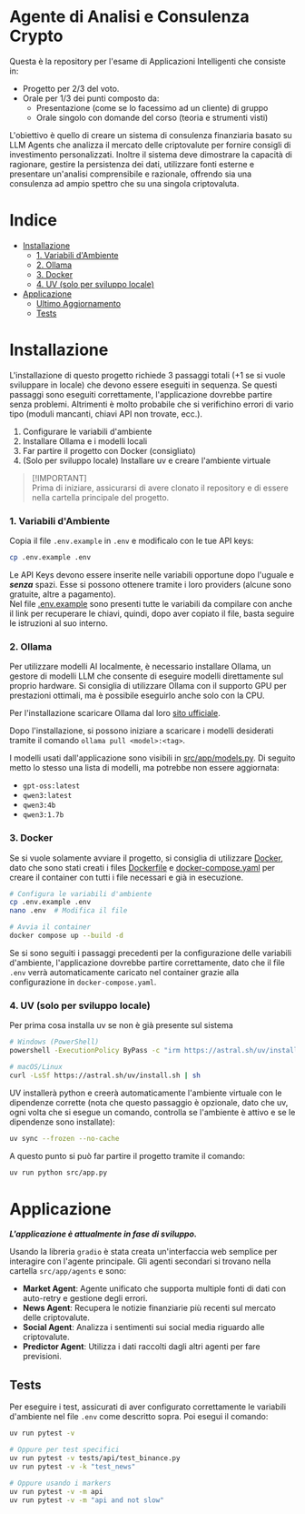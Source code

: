 # **Agente di Analisi e Consulenza Crypto**
Questa è la repository per l'esame di Applicazioni Intelligenti che consiste in:
- Progetto per 2/3 del voto.
- Orale per 1/3 dei punti composto da:
  - Presentazione (come se lo facessimo ad un cliente) di gruppo
  - Orale singolo con domande del corso (teoria e strumenti visti)

L'obiettivo è quello di creare un sistema di consulenza finanziaria basato su LLM Agents che analizza il mercato delle criptovalute per fornire consigli di investimento personalizzati. Inoltre il sistema deve dimostrare la capacità di ragionare, gestire la persistenza dei dati, utilizzare fonti esterne e presentare un'analisi comprensibile e razionale, offrendo sia una consulenza ad ampio spettro che su una singola criptovaluta.

# **Indice**
- [Installazione](#installazione)
    - [1. Variabili d'Ambiente](#1-variabili-dambiente)
    - [2. Ollama](#2-ollama)
    - [3. Docker](#3-docker)
    - [4. UV (solo per sviluppo locale)](#4-uv-solo-per-sviluppo-locale)
- [Applicazione](#applicazione)
   - [Ultimo Aggiornamento](#ultimo-aggiornamento)
   - [Tests](#tests)

# **Installazione**

L'installazione di questo progetto richiede 3 passaggi totali (+1 se si vuole sviluppare in locale) che devono essere eseguiti in sequenza. Se questi passaggi sono eseguiti correttamente, l'applicazione dovrebbe partire senza problemi. Altrimenti è molto probabile che si verifichino errori di vario tipo (moduli mancanti, chiavi API non trovate, ecc.).

1. Configurare le variabili d'ambiente
2. Installare Ollama e i modelli locali
3. Far partire il progetto con Docker (consigliato)
4. (Solo per sviluppo locale) Installare uv e creare l'ambiente virtuale

> [!IMPORTANT]\
> Prima di iniziare, assicurarsi di avere clonato il repository e di essere nella cartella principale del progetto.

### **1. Variabili d'Ambiente**

Copia il file `.env.example` in `.env` e modificalo con le tue API keys:
```sh
cp .env.example .env
```

Le API Keys devono essere inserite nelle variabili opportune dopo l'uguale e ***senza*** spazi. Esse si possono ottenere tramite i loro providers (alcune sono gratuite, altre a pagamento).\
Nel file [.env.example](.env.example) sono presenti tutte le variabili da compilare con anche il link per recuperare le chiavi, quindi, dopo aver copiato il file, basta seguire le istruzioni al suo interno.

### **2. Ollama**
Per utilizzare modelli AI localmente, è necessario installare Ollama, un gestore di modelli LLM che consente di eseguire modelli direttamente sul proprio hardware. Si consiglia di utilizzare Ollama con il supporto GPU per prestazioni ottimali, ma è possibile eseguirlo anche solo con la CPU.

Per l'installazione scaricare Ollama dal loro [sito ufficiale](https://ollama.com/download/linux).

Dopo l'installazione, si possono iniziare a scaricare i modelli desiderati tramite il comando `ollama pull <model>:<tag>`.

I modelli usati dall'applicazione sono visibili in [src/app/models.py](src/app/models.py). Di seguito metto lo stesso una lista di modelli, ma potrebbe non essere aggiornata:
- `gpt-oss:latest`
- `qwen3:latest`
- `qwen3:4b`
- `qwen3:1.7b`

### **3. Docker**
Se si vuole solamente avviare il progetto, si consiglia di utilizzare [Docker](https://www.docker.com), dato che sono stati creati i files [Dockerfile](Dockerfile) e [docker-compose.yaml](docker-compose.yaml) per creare il container con tutti i file necessari e già in esecuzione.

```sh
# Configura le variabili d'ambiente
cp .env.example .env
nano .env  # Modifica il file

# Avvia il container
docker compose up --build -d
```

Se si sono seguiti i passaggi precedenti per la configurazione delle variabili d'ambiente, l'applicazione dovrebbe partire correttamente, dato che il file `.env` verrà automaticamente caricato nel container grazie alla configurazione in `docker-compose.yaml`.

### **4. UV (solo per sviluppo locale)**

Per prima cosa installa uv se non è già presente sul sistema

```sh
# Windows (PowerShell)
powershell -ExecutionPolicy ByPass -c "irm https://astral.sh/uv/install.ps1 | iex"

# macOS/Linux
curl -LsSf https://astral.sh/uv/install.sh | sh
```

UV installerà python e creerà automaticamente l'ambiente virtuale con le dipendenze corrette (nota che questo passaggio è opzionale, dato che uv, ogni volta che si esegue un comando, controlla se l'ambiente è attivo e se le dipendenze sono installate):

```sh
uv sync --frozen --no-cache
```

A questo punto si può far partire il progetto tramite il comando:

```sh
uv run python src/app.py
```

# **Applicazione**

***L'applicazione è attualmente in fase di sviluppo.***

Usando la libreria ``gradio`` è stata creata un'interfaccia web semplice per interagire con l'agente principale. Gli agenti secondari si trovano nella cartella `src/app/agents` e sono:
- **Market Agent**: Agente unificato che supporta multiple fonti di dati con auto-retry e gestione degli errori.
- **News Agent**: Recupera le notizie finanziarie più recenti sul mercato delle criptovalute.
- **Social Agent**: Analizza i sentimenti sui social media riguardo alle criptovalute.
- **Predictor Agent**: Utilizza i dati raccolti dagli altri agenti per fare previsioni.

## Tests

Per eseguire i test, assicurati di aver configurato correttamente le variabili d'ambiente nel file `.env` come descritto sopra. Poi esegui il comando:
```sh
uv run pytest -v

# Oppure per test specifici
uv run pytest -v tests/api/test_binance.py
uv run pytest -v -k "test_news"

# Oppure usando i markers
uv run pytest -v -m api
uv run pytest -v -m "api and not slow"
```


